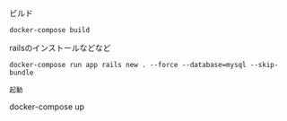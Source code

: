 ビルド
```
docker-compose build
```

railsのインストールなどなど
```
docker-compose run app rails new . --force --database=mysql --skip-bundle

起動
```
docker-compose up
```